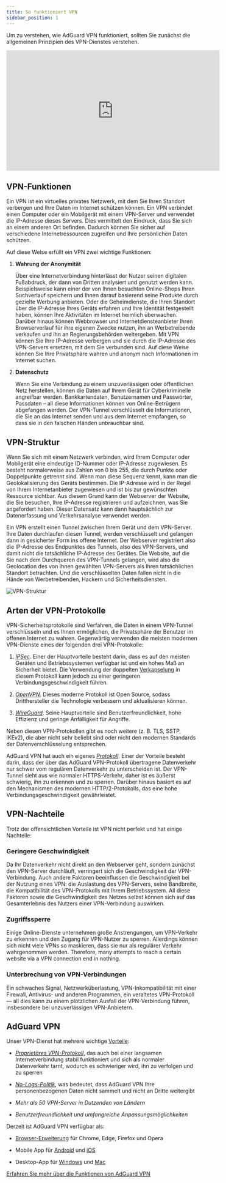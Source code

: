 ```yaml
---
title: So funktioniert VPN
sidebar_position: 1
---
```


Um zu verstehen, wie AdGuard VPN funktioniert, sollten Sie zunächst die allgemeinen Prinzipien des VPN-Dienstes verstehen.

<iframe width="560" height="315" class="youtube-video" src="https://www.youtube-nocookie.com/embed/aOmkjgfSsIY" title="YouTube-Videoplayer" frameborder="0" allow="accelerometer; autoplay; clipboard-write; encrypted-media; gyroscope; picture-in-picture" allowfullscreen></iframe>

## VPN-Funktionen

Ein VPN ist ein virtuelles privates Netzwerk, mit dem Sie Ihren Standort verbergen und Ihre Daten im Internet schützen können. Ein VPN verbindet einen Computer oder ein Mobilgerät mit einem VPN-Server und verwendet die IP-Adresse dieses Servers. Dies vermittelt den Eindruck, dass Sie sich an einem anderen Ort befinden. Dadurch können Sie sicher auf verschiedene Internetressourcen zugreifen und Ihre persönlichen Daten schützen.

Auf diese Weise erfüllt ein VPN zwei wichtige Funktionen:

1. **Wahrung der Anonymität**

    Über eine Internetverbindung hinterlässt der Nutzer seinen digitalen Fußabdruck, der dann von Dritten analysiert und genutzt werden kann. Beispielsweise kann einer der von Ihnen besuchten Online-Shops Ihren Suchverlauf speichern und Ihnen darauf basierend seine Produkte durch gezielte Werbung anbieten. Oder die Geheimdienste, die Ihren Standort über die IP-Adresse Ihres Geräts erfahren und Ihre Identität festgestellt haben, können Ihre Aktivitäten im Internet heimlich überwachen. Darüber hinaus können Webbrowser und Internetdiensteanbieter Ihren Browserverlauf für ihre eigenen Zwecke nutzen, ihn an Werbetreibende verkaufen und ihn an Regierungsbehörden weitergeben. Mit VPN können Sie Ihre IP-Adresse verbergen und sie durch die IP-Adresse des VPN-Servers ersetzen, mit dem Sie verbunden sind. Auf diese Weise können Sie Ihre Privatsphäre wahren und anonym nach Informationen im Internet suchen.

1. **Datenschutz**

    Wenn Sie eine Verbindung zu einem unzuverlässigen oder öffentlichen Netz herstellen, können die Daten auf Ihrem Gerät für Cyberkriminelle angreifbar werden. Bankkartendaten, Benutzernamen und Passwörter, Passdaten – all diese Informationen können von Online-Betrügern abgefangen werden. Der VPN-Tunnel verschlüsselt die Informationen, die Sie an das Internet senden und aus dem Internet empfangen, so dass sie in den falschen Händen unbrauchbar sind.

## VPN-Struktur

Wenn Sie sich mit einem Netzwerk verbinden, wird Ihrem Computer oder Mobilgerät eine eindeutige ID-Nummer oder IP-Adresse zugewiesen. Es besteht normalerweise aus Zahlen von 0 bis 255, die durch Punkte oder Doppelpunkte getrennt sind. Wenn man diese Sequenz kennt, kann man die Geolokalisierung des Geräts bestimmen. Die IP-Adresse wird in der Regel von Ihrem Internetanbieter zugewiesen und ist bis zur gewünschten Ressource sichtbar. Aus diesem Grund kann der Webserver der Website, die Sie besuchen, Ihre IP-Adresse registrieren und aufzeichnen, was Sie angefordert haben. Dieser Datensatz kann dann hauptsächlich zur Datenerfassung und Verkehrsanalyse verwendet werden.

Ein VPN erstellt einen Tunnel zwischen Ihrem Gerät und dem VPN-Server. Ihre Daten durchlaufen diesen Tunnel, werden verschlüsselt und gelangen dann in gesicherter Form ins offene Internet. Der Webserver registriert also die IP-Adresse des Endpunktes des Tunnels, also des VPN-Servers, und damit nicht die tatsächliche IP-Adresse des Gerätes. Die Website, auf die Sie nach dem Durchqueren des VPN-Tunnels gelangen, wird also die Geolocation des von Ihnen gewählten VPN-Servers als Ihren tatsächlichen Standort betrachten. Und die verschlüsselten Daten fallen nicht in die Hände von Werbetreibenden, Hackern und Sicherheitsdiensten.

![VPN-Struktur](https://cdn.adguardvpn.com/public/Adguard/Website/Images/seo/en/how_vpn_3.jpg)

## Arten der VPN-Protokolle

VPN-Sicherheitsprotokolle sind Verfahren, die Daten in einem VPN-Tunnel verschlüsseln und es Ihnen ermöglichen, die Privatsphäre der Benutzer im offenen Internet zu wahren. Gegenwärtig verwenden die meisten modernen VPN-Dienste eines der folgenden drei VPN-Protokolle:

1. [*IPSec*](https://en.wikipedia.org/wiki/IPsec). Einer der Hauptvorteile besteht darin, dass es auf den meisten Geräten und Betriebssystemen verfügbar ist und ein hohes Maß an Sicherheit bietet. Die Verwendung der doppelten [Verkapselung](https://en.wikipedia.org/wiki/Encapsulation_(networking)) in diesem Protokoll kann jedoch zu einer geringeren Verbindungsgeschwindigkeit führen.

1. [*OpenVPN*](https://en.wikipedia.org/wiki/OpenVPN). Dieses moderne Protokoll ist Open Source, sodass Dritthersteller die Technologie verbessern und aktualisieren können.

1. [*WireGuard*](https://en.wikipedia.org/wiki/WireGuard). Seine Hauptvorteile sind Benutzerfreundlichkeit, hohe Effizienz und geringe Anfälligkeit für Angriffe.

Neben diesen VPN-Protokollen gibt es noch weitere (z. B. TLS, SSTP, IKEv2), die aber nicht sehr beliebt sind oder nicht den modernen Standards der Datenverschlüsselung entsprechen.

AdGuard VPN hat auch ein eigenes [*Protokoll*](/general/adguard-vpn-protocol). Einer der Vorteile besteht darin, dass der über das AdGuard VPN-Protokoll übertragene Datenverkehr nur schwer vom regulären Datenverkehr zu unterscheiden ist. Der VPN-Tunnel sieht aus wie normaler HTTPS-Verkehr, daher ist es äußerst schwierig, ihn zu erkennen und zu sperren. Darüber hinaus basiert es auf den Mechanismen des modernen HTTP/2-Protokolls, das eine hohe Verbindungsgeschwindigkeit gewährleistet.

## VPN-Nachteile

Trotz der offensichtlichen Vorteile ist VPN nicht perfekt und hat einige Nachteile:

### Geringere Geschwindigkeit

Da Ihr Datenverkehr nicht direkt an den Webserver geht, sondern zunächst den VPN-Server durchläuft, verringert sich die Geschwindigkeit der VPN-Verbindung. Auch andere Faktoren beeinflussen die Geschwindigkeit bei der Nutzung eines VPN: die Auslastung des VPN-Servers, seine Bandbreite, die Kompatibilität des VPN-Protokolls mit Ihrem Betriebssystem. All diese Faktoren sowie die Geschwindigkeit des Netzes selbst können sich auf das Gesamterlebnis des Nutzers einer VPN-Verbindung auswirken.

### Zugriffssperre

Einige Online-Dienste unternehmen große Anstrengungen, um VPN-Verkehr zu erkennen und den Zugang für VPN-Nutzer zu sperren. Allerdings können sich nicht viele VPNs so maskieren, dass sie nur als regulärer Verkehr wahrgenommen werden. Therefore, many attempts to reach a certain website via a VPN connection end in nothing.

### Unterbrechung von VPN-Verbindungen

Ein schwaches Signal, Netzwerküberlastung, VPN-Inkompatibilität mit einer Firewall, Antivirus- und anderen Programmen, ein veraltetes VPN-Protokoll — all dies kann zu einem plötzlichen Ausfall der VPN-Verbindung führen, insbesondere bei unzuverlässigen VPN-Anbietern.

## AdGuard VPN

Unser VPN-Dienst hat mehrere wichtige [Vorteile](/general/why-adguard-vpn):

- [*Proprietäres VPN-Protokoll*](/general/adguard-vpn-protocol), das auch bei einer langsamen Internetverbindung stabil funktioniert und sich als normaler Datenverkehr tarnt, wodurch es schwieriger wird, ihn zu verfolgen und zu sperren

- [*No-Logs-Politik*](https://adguard-vpn.com/privacy.html), was bedeutet, dass AdGuard VPN Ihre personenbezogenen Daten nicht sammelt und nicht an Dritte weitergibt

- *Mehr als 50 VPN-Server in Dutzenden von Ländern*

- *Benutzerfreundlichkeit und umfangreiche Anpassungsmöglichkeiten*

Derzeit ist AdGuard VPN verfügbar als:

- [Browser-Erweiterung](/adguard-vpn-browser-extension/overview) für Chrome, Edge, Firefox und Opera

- Mobile App für [Android](/adguard-vpn-for-android/overview) und [iOS](/adguard-vpn-for-ios/overview)

- Desktop-App für [Windows](/adguard-vpn-for-windows/overview) und [Mac](/adguard-vpn-for-mac/overview)

[Erfahren Sie mehr über die Funktionen von AdGuard VPN](https://adguard-vpn.com/welcome.html)

